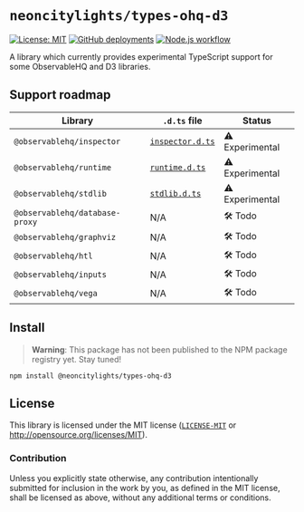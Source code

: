 # `neoncitylights/types-ohq-d3`
[![License: MIT](https://img.shields.io/badge/License-MIT-blue.svg)](https://opensource.org/licenses/MIT)
[![GitHub deployments](https://img.shields.io/github/deployments/wandering-app/types-ohq-d3/github-pages?label=deploy)](https://github.com/wandering-app/types-ohq-d3/deployments/activity_log?environment=github-pages)
[![Node.js workflow](https://github.com/wandering-app/types-ohq-d3/actions/workflows/main.yml/badge.svg)](https://github.com/wandering-app/types-ohq-d3/actions/workflows/main.yml)

A library which currently provides experimental TypeScript support for some ObservableHQ and D3 libraries.

## Support roadmap
| Library | `.d.ts` file | Status |
| ------- | ------------ | ------ |
| `@observablehq/inspector`      | [`inspector.d.ts`](./src/inspector.d.ts) | ⚠️ Experimental |
| `@observablehq/runtime`        | [`runtime.d.ts`](./src/runtime.d.ts)     | ⚠️ Experimental |
| `@observablehq/stdlib`         | [`stdlib.d.ts`](./src/stdlib.d.ts)       | ⚠️ Experimental |
| `@observablehq/database-proxy` | N/A | 🛠️ Todo |
| `@observablehq/graphviz`       | N/A | 🛠️ Todo |
| `@observablehq/htl`            | N/A | 🛠️ Todo |
| `@observablehq/inputs`         | N/A | 🛠️ Todo |
| `@observablehq/vega`           | N/A | 🛠️ Todo |

## Install
> **Warning**:
> This package has not been published to the NPM package registry yet. Stay tuned!

```
npm install @neoncitylights/types-ohq-d3
```

## License
This library is licensed under the MIT license ([`LICENSE-MIT`](./LICENSE) or http://opensource.org/licenses/MIT).

### Contribution
Unless you explicitly state otherwise, any contribution intentionally submitted for inclusion in the work by you, as defined in the MIT license, shall be licensed as above, without any additional terms or conditions.
